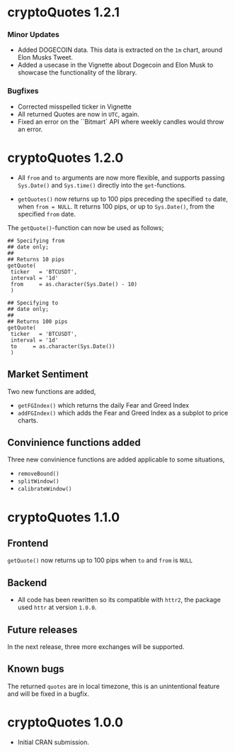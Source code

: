 # cryptoQuotes 1.2.1

### Minor Updates

* Added DOGECOIN data. This data is extracted on the `1m` chart, around Elon Musks Tweet.
* Added a usecase in the Vignette about Dogecoin and Elon Musk to showcase the functionality of the library.

### Bugfixes

* Corrected misspelled ticker in Vignette 
* All returned Quotes are now in `UTC`, again.
* Fixed an error on the ``Bitmart` API where weekly candles would throw an error.

# cryptoQuotes 1.2.0

* All `from` and `to` arguments are now more flexible, and supports passing `Sys.Date()` and `Sys.time()` directly into the `get`-functions.

* `getQuotes()` now returns up to 100 pips preceding the specified `to` date, when `from = NULL`. It returns 100 pips, or up to `Sys.Date()`, from the specified `from` date.

The `getQuote()`-function can now be used as follows;

```
## Specifying from
## date only;
##
## Returns 10 pips
getQuote(
 ticker   = 'BTCUSDT',
 interval = '1d'
 from     = as.character(Sys.Date() - 10)
 )
```

```
## Specifying to
## date only;
##
## Returns 100 pips
getQuote(
 ticker   = 'BTCUSDT',
 interval = '1d'
 to     = as.character(Sys.Date())
 )
```

## Market Sentiment

Two new functions are added,

* `getFGIndex()` which returns the daily Fear and Greed Index
* `addFGIndex()` which adds the Fear and Greed Index as a subplot to price charts.

## Convinience functions added

Three new convinience functions are added applicable to some situations,

* `removeBound()`
* `splitWindow()`
* `calibrateWindow()`

# cryptoQuotes 1.1.0

## Frontend

`getQuote()` now returns up to 100 pips when `to` and `from` is `NULL`

## Backend

* All code has been rewritten so its compatible with `httr2`, the package used `httr` at version `1.0.0`.

## Future releases

In the next release, three more exchanges will be supported. 

## Known bugs

The returned `quotes` are in local timezone, this is an unintentional feature and will be fixed in a bugfix.


# cryptoQuotes 1.0.0

* Initial CRAN submission.

